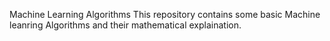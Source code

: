 Machine Learning Algorithms
This repository contains some basic Machine leanring Algorithms and their mathematical explaination.
